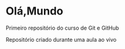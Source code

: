 # Olá,Mundo

Primeiro repositório do curso de Git e GitHub

Repositório criado durante uma aula ao vivo
